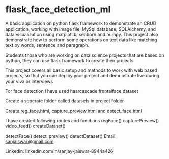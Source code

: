 # flask_face_detection_ml
A basic application on python flask framework to demonstrate an CRUD application, working with image file, MySql database, SQLAlchemy, and data visualization using matplotlib, seaborn and numpy. This project also demonstrate how to perform some operations on text data like matching text by words, sentence and paragraph.

Students those who are working on data science projects that are based on python, they can use flask framework to create their projects.

This project covers all basic setup and methods to work with web based projects, so that you can deploy your project and demonstrate live during your viva or interviews

For face detection I have used haarcascade frontalface dataset

Create a seperate folder called datasets in project folder

Create reg_face.html, capture_preview.html and detect_face.html 

I have created following routes and functions 
regFace()
capturePreview()
video_feed()
createDataset()

detectFace()
detect_preview()
detectDataset()
Email: sanjaiswar@gmail.com

Linkedin: linkedin.com/in/sanjay-jaiswar-8944a426
